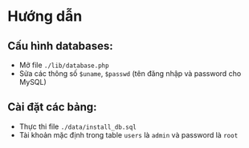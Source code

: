 # Hướng dẫn

## Cấu hình databases:
- Mở file `./lib/database.php`
- Sửa các thông số `$uname`, `$passwd` (tên đăng nhập và password cho MySQL)

## Cài đặt các bảng:
- Thực thi file `./data/install_db.sql`
- Tài khoản mặc định trong table `users` là `admin` và password là `root`
